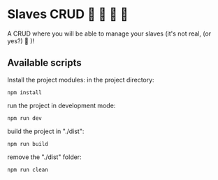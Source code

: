 ﻿# Slaves CRUD 🎉 🎊 🥳 🦄

A CRUD where you will be able to manage your slaves (it's not real, (or yes?) 🧐 )!

## Available scripts

Install the project modules: in the project directory:

    npm install
run the project in development mode:

    npm run dev
build the project in "./dist":

    npm run build
remove the "./dist" folder:

    npm run clean
